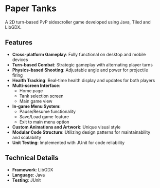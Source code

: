 # Paper Tanks

A 2D turn-based PvP sidescroller game developed using Java, Tiled and LibGDX.

## Features

- **Cross-platform Gameplay**: Fully functional on desktop and mobile devices
- **Turn-based Combat**: Strategic gameplay with alternating player turns
- **Physics-based Shooting**: Adjustable angle and power for projectile firing
- **Health Tracking**: Real-time health display and updates for both players
- **Multi-screen Interface**: 
  - Home page
  - Tank selection screen
  - Main game view
- **In-game Menu System**: 
  - Pause/Resume functionality
  - Save/Load game feature
  - Exit to main menu option
- **Custom Animations and Artwork**: Unique visual style
- **Modular Code Structure**: Utilizing design patterns for maintainability and scalability
- **Unit Testing**: Implemented with JUnit for code reliability

## Technical Details

- **Framework**: LibGDX
- **Language**: Java
- **Testing**: JUnit
